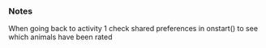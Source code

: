 ### Notes  
When going back to activity 1 check shared preferences in onstart() to see which animals have been rated
